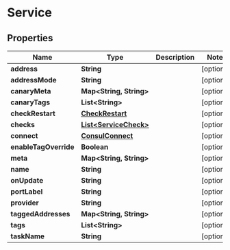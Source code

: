 

# Service


## Properties

Name | Type | Description | Notes
------------ | ------------- | ------------- | -------------
**address** | **String** |  |  [optional]
**addressMode** | **String** |  |  [optional]
**canaryMeta** | **Map&lt;String, String&gt;** |  |  [optional]
**canaryTags** | **List&lt;String&gt;** |  |  [optional]
**checkRestart** | [**CheckRestart**](CheckRestart.md) |  |  [optional]
**checks** | [**List&lt;ServiceCheck&gt;**](ServiceCheck.md) |  |  [optional]
**connect** | [**ConsulConnect**](ConsulConnect.md) |  |  [optional]
**enableTagOverride** | **Boolean** |  |  [optional]
**meta** | **Map&lt;String, String&gt;** |  |  [optional]
**name** | **String** |  |  [optional]
**onUpdate** | **String** |  |  [optional]
**portLabel** | **String** |  |  [optional]
**provider** | **String** |  |  [optional]
**taggedAddresses** | **Map&lt;String, String&gt;** |  |  [optional]
**tags** | **List&lt;String&gt;** |  |  [optional]
**taskName** | **String** |  |  [optional]



